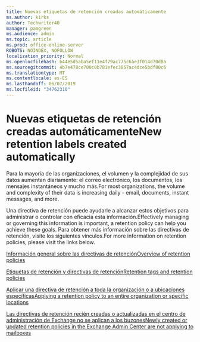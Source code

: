 ```yaml
---
title: Nuevas etiquetas de retención creadas automáticamente
ms.author: kirks
author: Techwriter40
manager: pamgreen
ms.audience: admin
ms.topic: article
ms.prod: office-online-server
ROBOTS: NOINDEX, NOFOLLOW
localization_priority: Normal
ms.openlocfilehash: b44e5d5aba5ef11e4f79ac775c6ae3f014d70d8a
ms.sourcegitcommit: 4b7e478ce700c0b781efec3857ac4dce5bdf00c6
ms.translationtype: MT
ms.contentlocale: es-ES
ms.lasthandoff: 06/07/2019
ms.locfileid: "34762310"
---
```

# <a name="new-retention-labels-created-automatically"></a><span data-ttu-id="1b60f-102">Nuevas etiquetas de retención creadas automáticamente</span><span class="sxs-lookup"><span data-stu-id="1b60f-102">New retention labels created automatically</span></span>

<span data-ttu-id="1b60f-103">Para la mayoría de las organizaciones, el volumen y la complejidad de sus datos aumentan diariamente: el correo electrónico, los documentos, los mensajes instantáneos y mucho más.</span><span class="sxs-lookup"><span data-stu-id="1b60f-103">For most organizations, the volume and complexity of their data is increasing daily - email, documents, instant messages, and more.</span></span>

<span data-ttu-id="1b60f-104">Una directiva de retención puede ayudarle a alcanzar estos objetivos para administrar o controlar con eficacia esta información.</span><span class="sxs-lookup"><span data-stu-id="1b60f-104">Effectively managing or governing this information is important, a retention policy can help you achieve these goals.</span></span> <span data-ttu-id="1b60f-105">Para obtener más información sobre las directivas de retención, visite los siguientes vínculos.</span><span class="sxs-lookup"><span data-stu-id="1b60f-105">For more information on retention policies, please visit the links below.</span></span>

[<span data-ttu-id="1b60f-106">Información general sobre las directivas de retención</span><span class="sxs-lookup"><span data-stu-id="1b60f-106">Overview of retention policies</span></span>](https://docs.microsoft.com/office365/securitycompliance/retention-policies)

[<span data-ttu-id="1b60f-107">Etiquetas de retención y directivas de retención</span><span class="sxs-lookup"><span data-stu-id="1b60f-107">Retention tags and retention policies</span></span>](https://docs.microsoft.com/exchange/security-and-compliance/messaging-records-management/retention-tags-and-policies)

[<span data-ttu-id="1b60f-108">Aplicar una directiva de retención a toda la organización o a ubicaciones específicas</span><span class="sxs-lookup"><span data-stu-id="1b60f-108">Applying a retention policy to an entire organization or specific locations</span></span>](https://docs.microsoft.com/office365/securitycompliance/retention-policies#applying-a-retention-policy-to-an-entire-organization-or-specific-locations)

[<span data-ttu-id="1b60f-109">Las directivas de retención recién creadas o actualizadas en el centro de administración de Exchange no se aplican a los buzones</span><span class="sxs-lookup"><span data-stu-id="1b60f-109">Newly created or updated retention policies in the Exchange Admin Center are not applying to mailboxes</span></span>](https://docs.microsoft.com/alchemyinsights/retention-policies-in-exchange-admin-center-not-working)

